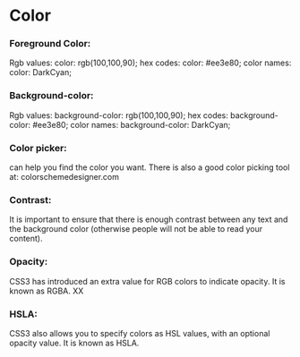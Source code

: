 # Color
### Foreground Color:
Rgb values: color: rgb(100,100,90);
hex codes: color: #ee3e80;
color names: color: DarkCyan;

### Background-color:
Rgb values: background-color: rgb(100,100,90);
hex codes: background-color: #ee3e80;
color names: background-color: DarkCyan;

### Color picker:
can help you find the color you want.
There is also a good color picking tool at:
colorschemedesigner.com

### Contrast:
It is important to ensure that there is enough contrast
between any text and the background color (otherwise
people will not be able to read your content).



### Opacity:
CSS3 has introduced an extra value for RGB colors to
indicate opacity. It is known as RGBA.
XX 


### HSLA:
CSS3 also allows you to specify colors as HSL values,
with an optional opacity value. It is known as HSLA.
